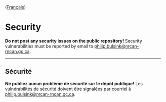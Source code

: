 
([Français](#sécurité))

# Security

**Do not post any security issues on the public repository!** Security vulnerabilities must be reported by email to philip.bulsink@nrcan-rncan.gc.ca.

______________________

## Sécurité

**Ne publiez aucun problème de sécurité sur le dépôt publique!** Les vulnérabilités de sécurité doivent être signalées par courriel à philip.bulsink@nrcan-rncan.gc.ca.
